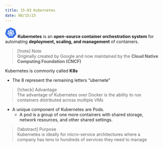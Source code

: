 ```yaml
---
title: 15-03 Kubernetes
date: 08/15/23
---
```


![](images/15_Containers/15-03/Kubernetes_Logo.png)   **Kubernetes** is an **open-source container orchestration system** for automating **deployment, scaling, and management** of containers.

 > 
 > \[!note\] Note  
 > Originally created by Google and now maintained by the **Cloud Native Computing Foundation (CNCF)**

Kubernetes is commonly called **K8s**

* The 8 represent the remaining letters “ubernete”

 > 
 > \[!check\] Advantage  
 > The advantage of Kubernetes over Docker is the ability to run containers distributed across multiple VMs

* A unique component of Kubernetes are Pods.
  * A pod is a group of one more containers with shared storage, network resources, and other shared settings.

 > 
 > \[!abstract\] Purpose  
 > Kubernetes is ideally for micro-service architectures where a company has tens to hundreds of services they need to manage
